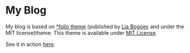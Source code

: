 
# My Blog

My blog is based on [\*folio theme](https://github.com/bogoli/-folio) (published by [Lia Bogoev](http://liabogoev.com) and under the MIT license)theme. This theme is available under [MIT License](https://opensource.org/licenses/MIT).

See it in action [here](http://sdaza.com).
